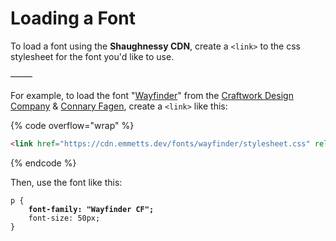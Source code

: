 # Loading a Font

To load a font using the **Shaughnessy CDN**, create a `<link>` to the css stylesheet for the font you'd like to use.

–––––

For example, to load the font "[Wayfinder](https://craftwork.design/downloads/wayfinder/)" from the [Craftwork Design Company](https://craftwork.design/) & [Connary Fagen](https://craftwork.design/author/connary-fagen/), create a `<link>` like this:

{% code overflow="wrap" %}
```html
<link href="https://cdn.emmetts.dev/fonts/wayfinder/stylesheet.css" rel="stylesheet" type="text/css" />
```
{% endcode %}

Then, use the font like this:

<pre class="language-css"><code class="lang-css">p {
<strong>    font-family: "Wayfinder CF";
</strong>    font-size: 50px;
}</code></pre>
